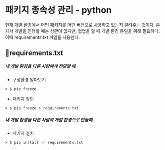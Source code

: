 # 패키지 종속성 관리 - python

현재 개발 환경에서 어떤 패키지를 어떤 버전으로 사용하고 있는지 알려주는 것이다. 혼자서 개발을 진행할 때는 상관이 없지만, 협업을 할 때 개발 환경 통일을 위해 필요하다. 이때 requirements.txt 파일을 사용한다.

## 🍞requirements.txt

##### 내 개발 환경을 다른 사람에게 전달할 때

- 구성환경 알아보기

```
> $ pip freeze
```

- 패키지 정의

```
> $ pip freeze > requirements.txt
```

##### 내 개발 환경을 다른 사람의 개발 환경으로 만들때

- 패키지 설치

```
> $ pip install -r requirements.txt
```
